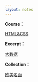 ```yaml
---
layout: notes
---
```


**Course：**

[HTML&CSS](/note/2017)

**Excerpt：**

[大数据](https://tinypng.com/)

**Collection：**

[欧美名画](/note/OMMH)
